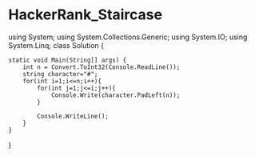 # HackerRank_Staircase
using System;
using System.Collections.Generic;
using System.IO;
using System.Linq;
class Solution {

    static void Main(String[] args) {
        int n = Convert.ToInt32(Console.ReadLine());
        string character="#";
        for(int i=1;i<=n;i++){
            for(int j=1;j<=i;j++){
                Console.Write(character.PadLeft(n));
            }
            
            Console.WriteLine();
        }
    }
}
